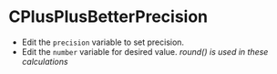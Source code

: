 # CPlusPlusBetterPrecision

- Edit the `precision` variable to set precision.
- Edit the `number` variable for desired value.
_round() is used in these calculations_
